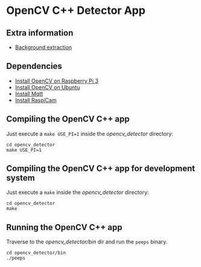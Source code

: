 # OpenCV C++ Detector App

## Extra information

* [Background extraction](http://docs.opencv.org/3.1.0/d1/dc5/tutorial_background_subtraction.html)

## Dependencies

* [Install OpenCV on Raspberry Pi 3](opencv_raspberry_pi_3.md)
* [Install OpenCV on Ubuntu](opencv_ubuntu.md)
* [Install Mqtt](mqtt.md)
* [Install RaspiCam](raspi_cam.md)

## Compiling the OpenCV C++ app

Just execute a `make USE_PI=1` inside the *opencv_detector* directory:

```shell
cd opencv_detector
make USE_PI=1
```

## Compiling the OpenCV C++ app for development system

Just execute a `make` inside the *opencv_detector* directory:

```shell
cd opencv_detector
make
```

## Running the OpenCV C++ app

Traverse to the *opencv_detector/bin* dir and run the `peeps` binary.

```shell
cd opencv_detector/bin
./peeps
```

